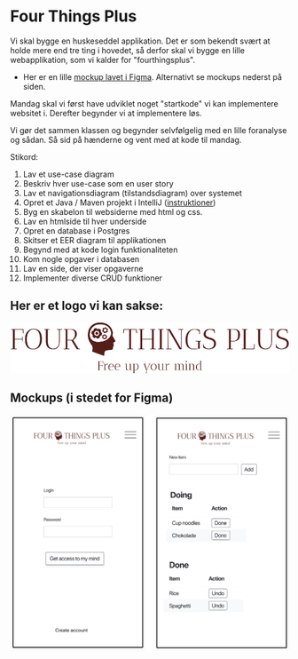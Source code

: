 # Four Things Plus

Vi skal bygge en huskeseddel applikation. Det er som bekendt svært at holde mere end tre ting i hovedet, så derfor skal vi bygge en lille webapplikation, som  vi kalder for "fourthingsplus".

- Her er en lille [mockup lavet i Figma](https://www.figma.com/proto/EAJhgUIiODZop8WOQHplUl/Todoist?page-id=0%3A1&node-id=1%3A3&viewport=593%2C479%2C1.26&scaling=scale-down&starting-point-node-id=1%3A3). Alternativt se mockups nederst på siden.

Mandag skal vi først have udviklet noget "startkode" vi kan implementere websitet i. Derefter begynder vi at implementere løs.

 Vi gør det sammen klassen og begynder selvfølgelig med en lille foranalyse og sådan. Så sid på hænderne og vent med at kode til mandag.

Stikord:

1. Lav et use-case diagram
2. Beskriv hver use-case som en user story
3. Lav et navigationsdiagram (tilstandsdiagram) over systemet
4. Opret et Java / Maven projekt i IntelliJ ([instruktioner](./javalin/setup.md))
5. Byg en skabelon til websiderne med html og css.
6. Lav en htmlside til hver underside
7. Opret en database i Postgres
8. Skitser et EER diagram til applikationen
7. Begynd med at kode login funktionaliteten
8. Kom nogle opgaver i databasen
9. Lav en side, der viser opgaverne
10. Implementer diverse CRUD funktioner

## Her er et logo vi kan sakse:

![FourThingsPlusLogo](./images/fourthingsplus.png)

## Mockups (i stedet for Figma)

![Mockup](./images/fourthingsplus_mockup.png)
